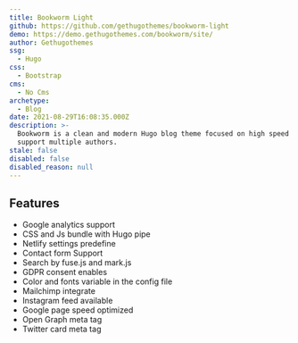 ```yaml
---
title: Bookworm Light
github: https://github.com/gethugothemes/bookworm-light
demo: https://demo.gethugothemes.com/bookworm/site/
author: Gethugothemes
ssg:
  - Hugo
css:
  - Bootstrap
cms:
  - No Cms
archetype:
  - Blog
date: 2021-08-29T16:08:35.000Z
description: >-
  Bookworm is a clean and modern Hugo blog theme focused on high speed and
  support multiple authors.
stale: false
disabled: false
disabled_reason: null
---
```


## Features
* Google analytics support
* CSS and Js bundle with Hugo pipe
* Netlify settings predefine
* Contact form Support
* Search by fuse.js and mark.js
* GDPR consent enables
* Color and fonts variable in the config file
* Mailchimp integrate
* Instagram feed available
* Google page speed optimized
* Open Graph meta tag
* Twitter card meta tag